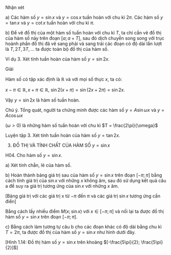 Nhận xét

a) Các hàm số $y = \sin x$ và $y = \cos x$ tuần hoàn với chu kì $2\pi$. Các hàm số $y = \tan x$ và $y = \cot x$ tuần hoàn với chu kì $\pi$.

b) Để vẽ đồ thị của một hàm số tuần hoàn với chu kì $T$, ta chỉ cần vẽ đồ thị của hàm số này trên đoạn $[a; a + T]$, sau đó dịch chuyển song song với trục hoành phần đồ thị đã vẽ sang phải và sang trái các đoạn có độ dài lần lượt là $T, 2T, 3T, \ldots$ ta được toàn bộ đồ thị của hàm số.

Ví dụ 3. Xét tính tuần hoàn của hàm số $y = \sin 2x$.

Giải

Hàm số có tập xác định là $\mathbb{R}$ và với mọi số thực $x$, ta có:

$x - \pi \in \mathbb{R}, x + \pi \in \mathbb{R},$
$\sin 2(x + \pi) = \sin(2x + 2\pi) = \sin 2x.$

Vậy $y = \sin 2x$ là hàm số tuần hoàn.

Chú ý. Tổng quát, người ta chứng minh được các hàm số $y = A\sin \omega x$ và $y = A\cos \omega x$ 

$(\omega > 0)$ là những hàm số tuần hoàn với chu kì $T = \frac{2\pi}{\omega}$

Luyện tập 3. Xét tính tuần hoàn của hàm số $y = \tan 2x$.

3. ĐỒ THỊ VÀ TÍNH CHẤT CỦA HÀM SỐ $y = \sin x$

H04. Cho hàm số $y = \sin x$.

a) Xét tính chẵn, lẻ của hàm số.

b) Hoàn thành bảng giá trị sau của hàm số $y = \sin x$ trên đoạn $[-\pi; \pi]$ bằng cách tính giá trị của $\sin x$ với những $x$ không âm, sau đó sử dụng kết quả câu a để suy ra giá trị tương ứng của $\sin x$ với những $x$ âm.

[Bảng giá trị với các giá trị x từ $-\pi$ đến $\pi$ và các giá trị $\sin x$ tương ứng cần điền]

Bằng cách lấy nhiều điểm $M(x; \sin x)$ với $x \in [-\pi; \pi]$ và nối lại ta được đồ thị hàm số $y = \sin x$ trên đoạn $[-\pi; \pi]$.

c) Bằng cách làm tương tự câu b cho các đoạn khác có độ dài bằng chu kì $T = 2\pi$, ta được đồ thị của hàm số $y = \sin x$ như hình dưới đây.

[Hình 1.14: Đồ thị hàm số $y = \sin x$ trên khoảng $[-\frac{5\pi}{2}; \frac{5\pi}{2}]$]